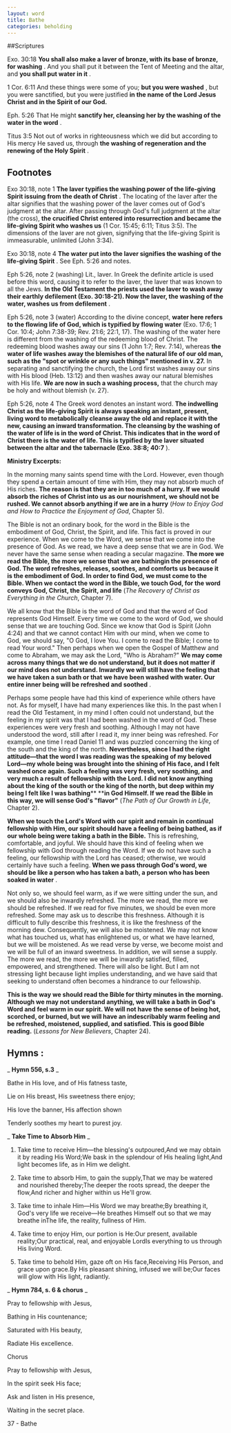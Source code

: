```yaml
---
layout: word
title: Bathe
categories: beholding
---
```


##Scriptures

Exo. 30:18 **You shall also make a laver of bronze, with its base of bronze, for washing** . And you shall put it between the Tent of Meeting and the altar, and **you shall put water in it** .

1 Cor. 6:11 And these things were some of you; **but you were washed** , but you were sanctified, but you were justified **in the name of the Lord Jesus Christ and in the Spirit of our God.**

Eph. 5:26 That He might **sanctify her, cleansing her by the washing of the water in the word** .

Titus 3:5 Not out of works in righteousness which we did but according to His mercy He saved us, through **the washing of regeneration and the renewing of the Holy Spirit** .

## Footnotes

Exo 30:18, note 1 **The laver typifies the washing power of the life-giving Spirit issuing from the death of Christ** . The locating of the laver after the altar signifies that the washing power of the laver comes out of God's judgment at the altar. After passing through God's full judgment at the altar (the cross), **the crucified Christ entered into resurrection and became the life-giving Spirit who washes us** (1 Cor. 15:45; 6:11; Titus 3:5). The dimensions of the laver are not given, signifying that the life-giving Spirit is immeasurable, unlimited (John 3:34).

Exo 30:18, note 4 **The water put into the laver signifies the washing of the life-giving Spirit** . See Eph. 5:26 and notes.

Eph 5:26, note 2 (washing) Lit., laver. In Greek the definite article is used before this word, causing it to refer to the laver, the laver that was known to all the Jews. **In the Old Testament the priests used the laver to wash away their earthly defilement (Exo. 30:18-21). Now the laver, the washing of the water, washes us from defilement** .

Eph 5:26, note 3 (water) According to the divine concept, **water here refers to the flowing life of God, which is typified by flowing water** (Exo. 17:6; 1 Cor. 10:4; John 7:38-39; Rev. 21:6; 22:1, 17). The washing of the water here is different from the washing of the redeeming blood of Christ. The redeeming blood washes away our sins (1 John 1:7; Rev. 7:14), whereas **the water of life washes away the blemishes of the natural life of our old man, such as the "spot or wrinkle or any such things" mentioned in v. 27.** In separating and sanctifying the church, the Lord first washes away our sins with His blood (Heb. 13:12) and then washes away our natural blemishes with His life. **We are now in such a washing process,** that the church may be holy and without blemish (v. 27).

Eph 5:26, note 4 The Greek word denotes an instant word. **The indwelling Christ as the life-giving Spirit is always speaking an instant, present, living word to metabolically cleanse away the old and replace it with the new, causing an inward transformation. The cleansing by the washing of the water of life is in the word of Christ. This indicates that in the word of Christ there is the water of life. This is typified by the laver situated between the altar and the tabernacle (Exo. 38:8; 40:7** ).

**Ministry Excerpts:**

In the morning many saints spend time with the Lord. However, even though they spend a certain amount of time with Him, they may not absorb much of His riches. **The reason is that they are in too much of a hurry. If we would absorb the riches of Christ into us as our nourishment, we should not be rushed. We cannot absorb anything if we are in a hurry** (_How to Enjoy God and How to Practice the Enjoyment of God_, Chapter 5).

The Bible is not an ordinary book, for the word in the Bible is the embodiment of God, Christ, the Spirit, and life. This fact is proved in our experience. When we come to the Word, we sense that we come into the presence of God. As we read, we have a deep sense that we are in God. We never have the same sense when reading a secular magazine. **The more we read the Bible, the more we sense that we are bathingin the presence of God. The word refreshes, releases, soothes, and comforts us because it is the embodiment of God. In order to find God, we must come to the Bible. When we contact the word in the Bible, we touch God, for the word conveys God, Christ, the Spirit, and life** (_The Recovery of Christ as Everything in the Church_, Chapter 7).

We all know that the Bible is the word of God and that the word of God represents God Himself. Every time we come to the word of God, we should sense that we are touching God. Since we know that God is Spirit (John 4:24) and that we cannot contact Him with our mind, when we come to God, we should say, "O God, I love You. I come to read the Bible; I come to read Your word." Then perhaps when we open the Gospel of Matthew and come to Abraham, we may ask the Lord, "Who is Abraham?" **We may come across many things that we do not understand, but it does not matter if our mind does not understand. Inwardly we will still have the feeling that we have taken a sun bath or that we have been washed with water. Our entire inner being will be refreshed and soothed** .

Perhaps some people have had this kind of experience while others have not. As for myself, I have had many experiences like this. In the past when I read the Old Testament, in my mind I often could not understand, but the feeling in my spirit was that I had been washed in the word of God. These experiences were very fresh and soothing. Although I may not have understood the word, still after I read it, my inner being was refreshed. For example, one time I read Daniel 11 and was puzzled concerning the king of the south and the king of the north. **Nevertheless, since I had the right attitude—that the word I was reading was the speaking of my beloved Lord—my whole being was brought into the shining of His face, and I felt washed once again. Such a feeling was very fresh, very soothing, and very much a result of fellowship with the Lord. I did not know anything about the king of the south or the king of the north, but deep within my being I felt like I was bathing****  ****in God Himself. If we read the Bible in this way, we will sense God's "flavor"** (_The Path of Our Growth in Life_, Chapter 2).

**When we touch the Lord's Word with our spirit and remain in continual fellowship with Him, our spirit should have a feeling of being bathed, as if our whole being were taking a bath in the Bible.** This is refreshing, comfortable, and joyful. We should have this kind of feeling when we fellowship with God through reading the Word. If we do not have such a feeling, our fellowship with the Lord has ceased; otherwise, we would certainly have such a feeling. **When we pass through God's word, we should be like a person who has taken a bath, a person who has been soaked in water** .

Not only so, we should feel warm, as if we were sitting under the sun, and we should also be inwardly refreshed. The more we read, the more we should be refreshed. If we read for five minutes, we should be even more refreshed. Some may ask us to describe this freshness. Although it is difficult to fully describe this freshness, it is like the freshness of the morning dew. Consequently, we will also be moistened. We may not know what has touched us, what has enlightened us, or what we have learned, but we will be moistened. As we read verse by verse, we become moist and we will be full of an inward sweetness. In addition, we will sense a supply. The more we read, the more we will be inwardly satisfied, filled, empowered, and strengthened. There will also be light. But I am not stressing light because light implies understanding, and we have said that seeking to understand often becomes a hindrance to our fellowship.

**This is the way we should read the Bible for thirty minutes in the morning. Although we may not understand anything, we will take a bath in God's Word and feel warm in our spirit. We will not have the sense of being hot, scorched, or burned, but we will have an indescribably warm feeling and be refreshed, moistened, supplied, and satisfied. This is good Bible reading.** (_Lessons for New Believers_, Chapter 24).

## Hymns :

_ **Hymn 556, s.3** _

Bathe in His love, and of His fatness taste,

Lie on His breast, His sweetness there enjoy;

His love the banner, His affection shown

Tenderly soothes my heart to purest joy.

_ **Take Time to Absorb Him** _

1. Take time to receive Him—the blessing's outpoured,And we may obtain it by reading His Word;We bask in the splendour of His healing light,And light becomes life, as in Him we delight.

1. Take time to absorb Him, to gain the supply,That we may be watered and nourished thereby;The deeper the roots spread, the deeper the flow,And richer and higher within us He'll grow.

1. Take time to inhale Him—His Word we may breathe;By breathing it, God's very life we receive—He breathes Himself out so that we may breathe inThe life, the reality, fullness of Him.

1. Take time to enjoy Him, our portion is He:Our present, available reality;Our practical, real, and enjoyable LordIs everything to us through His living Word.

1. Take time to behold Him, gaze oft on His face,Receiving His Person, and grace upon grace.By His pleasant shining, infused we will be;Our faces will glow with His light, radiantly.

_ **Hymn 784, s. 6 & chorus** _

Pray to fellowship with Jesus,

Bathing in His countenance;

Saturated with His beauty,

Radiate His excellence.

Chorus

Pray to fellowship with Jesus,

In the spirit seek His face;

Ask and listen in His presence,

Waiting in the secret place.

37 - Bathe
